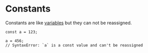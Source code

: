 # Constants

Constants are like [variables](variables.md) but they can not be reassigned.

```egon
const a = 123;

a = 456;
// SyntaxError: `a` is a const value and can't be reassigned
```